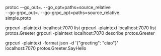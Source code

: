 protoc --go_out=. --go_opt=paths=source_relative \
 --go-grpc_out=. --go-grpc_opt=paths=source_relative \
 simple.proto

grpcurl -plaintext localhost:7070 list
grpcurl -plaintext localhost:7070 list protos.Greeter
grpcurl -plaintext localhost:7070 describe protos.Greeter

grpcurl -plaintext -format json -d '{"greeting": "ciao"}' \
 localhost:7070 protos.Greeter.SayHello
